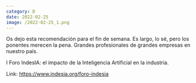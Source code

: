 ```yaml
--- 
category: D 
date: 2022-02-25 
image: /2022-02-25_1.png 
--- 
```


Os dejo esta recomendación para el fin de semana. Es largo, lo sé, pero los ponentes merecen la pena. Grandes profesionales de grandes empresas en nuestro país. 

I Foro IndesIA: el impacto de la Inteligencia Artificial en la industria.

Link: https://www.indesia.org/foro-indesia